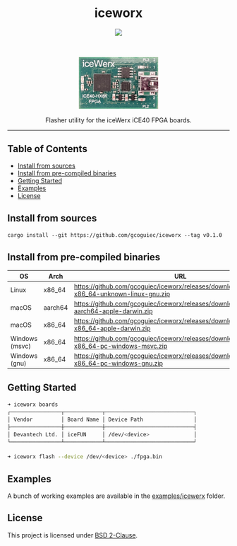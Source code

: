 <h1 align="center">iceworx</h1>
<p align="center">
  <a href="https://github.com/gcoguiec/iceworx/actions/workflows/ci.yml"><img src="https://github.com/gcoguiec/iceworx/actions/workflows/ci.yml/badge.svg" /></a>
</p>
<br>
<p align="center">
  <img src="https://raw.githubusercontent.com/gcoguiec/iceworx/main/.github/icewerx.png" width="180" alt=""/>
</p>

<p align="center">
  Flasher utility for the iceWerx iCE40 FPGA boards.
</p>

<hr>

## Table of Contents

- [Install from sources](#install-from-sources)
- [Install from pre-compiled binaries](#install-from-pre-compiled-binaries)
- [Getting Started](#getting-started)
- [Examples](#examples)
- [License](#license)

## Install from sources

```
cargo install --git https://github.com/gcoguiec/iceworx --tag v0.1.0
```

## Install from pre-compiled binaries

| OS             | Arch    | URL                                                                                               |
| -------------- | ------- | ------------------------------------------------------------------------------------------------- |
| Linux          | x86_64  | https://github.com/gcoguiec/iceworx/releases/download/latest/iceworx-x86_64-unknown-linux-gnu.zip |
| macOS          | aarch64 | https://github.com/gcoguiec/iceworx/releases/download/latest/iceworx-aarch64-apple-darwin.zip     |
| macOS          | x86_64  | https://github.com/gcoguiec/iceworx/releases/download/latest/iceworx-x86_64-apple-darwin.zip      |
| Windows (msvc) | x86_64  | https://github.com/gcoguiec/iceworx/releases/download/latest/iceworx-x86_64-pc-windows-msvc.zip   |
| Windows (gnu)  | x86_64  | https://github.com/gcoguiec/iceworx/releases/download/latest/iceworx-x86_64-pc-windows-gnu.zip    |

## Getting Started

```bash
➜ iceworx boards
┌────────────────┬────────────┬────────────────────────────┐
│ Vendor         │ Board Name │ Device Path                │
├────────────────┼────────────┼────────────────────────────┤
│ Devantech Ltd. │ iceFUN     │ /dev/<device>              │
└────────────────┴────────────┴────────────────────────────┘

➜ iceworx flash --device /dev/<device> ./fpga.bin
```

## Examples

A bunch of working examples are available in the [examples/icewerx](https://github.com/gcoguiec/iceworx/tree/main/examples/icewerx) folder.

## License

This project is licensed under [BSD 2-Clause](https://spdx.org/licenses/BSD-2-Clause.html).
